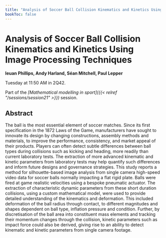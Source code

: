 ```yaml
---
title: "Analysis of Soccer Ball Collision Kinematics and Kinetics Using Image Processing Techniques"
bookToc: false
---
```


# Analysis of Soccer Ball Collision Kinematics and Kinetics Using Image Processing Techniques

**Ieuan Phillips, Andy Harland, Séan Mitchell, Paul Lepper**

Tuesday at 11:50 AM in 2Q42.

Part of the *[Mathematical modelling in sport]({{< relref "/sessions/session21" >}})* session.

## Abstract

The ball is the most essential element of soccer matches. Since its first specification in the 1872 Laws of the Game, manufacturers have sought to innovate its design by changing constructions, assembly methods and materials, to improve the performance, consistency, and market appeal of their products. Players can often detect subtle differences between ball types during collisions such as kicking and heading, more readily than current laboratory tests. The extraction of more advanced kinematic and kinetic parameters from laboratory tests may help quantify such differences and inform future designs and governance strategies. 
This study reports a method for silhouette-based image analysis from single camera high-speed video data for soccer balls normally impacting a flat rigid plate. Balls were fired at game realistic velocities using a bespoke pneumatic actuator. The extraction of characteristic dynamic parameters from these short duration collisions, using a custom mathematical model, were used to provide detailed understanding of the kinematics and deformation. This included deformation of the ball radius through contact, to different magnitudes and shapes dependent on ball type, inflation pressure and condition. Further, by discretisation of the ball area into constituent mass elements and tracking their momentum changes through the collision, kinetic parameters such as impact force could also be derived, giving rise to an ability to detect kinematic and kinetic parameters from single camera footage.    



